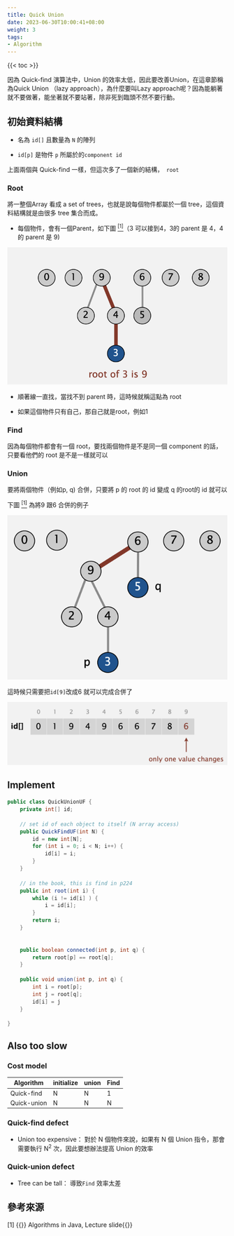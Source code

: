 ```yaml
---
title: Quick Union
date: 2023-06-30T10:00:41+08:00
weight: 3
tags:
- Algorithm
---
```


{{< toc >}}

因為 Quick-find 演算法中，Union 的效率太低，因此要改善Union，在這章節稱為Quick Union （lazy approach），為什麼要叫Lazy approach呢？因為能躺著就不要做著，能坐著就不要站著，除非死到臨頭不然不要行動。



## 初始資料結構

- 名為 `id[]` 且數量為 `N` 的陣列

- `id[p]` 是物件 `p` 所屬於的`component id`

上面兩個與 Quick-find 一樣，但這次多了一個新的結構，` root`



### Root

將一整個Array 看成 a set of trees，也就是說每個物件都屬於一個 tree，這個資料結構就是由很多 tree 集合而成。



- 每個物件，會有一個Parent，如下圖 [<sup>[1]</sup>](#refer-anchor-1)（3 可以接到4，3的 parent 是 4，4 的 parent 是 9)

![](https://raw.githubusercontent.com/viccj/upic/master/uPic/quick-union-data-structure-example.png)



- 順著線一直找，當找不到 parent 時，這時候就稱這點為 root

- 如果這個物件只有自己，那自己就是root，例如1



### Find

因為每個物件都會有一個 root，要找兩個物件是不是同一個 component 的話，只要看他們的 root 是不是一樣就可以



### Union

要將兩個物件（例如p, q) 合併，只要將 p 的 root 的 id 變成 q 的root的 id 就可以

下圖  [<sup>[1]</sup>](#refer-anchor-1)  為將9 跟6 合併的例子

![](https://raw.githubusercontent.com/viccj/upic/master/uPic/quick-union-tree-example.png)

這時候只需要把`id[9]`改成6 就可以完成合併了

![](https://raw.githubusercontent.com/viccj/upic/master/uPic/quick-union-index-example.png)



## Implement

``` Java
public class QuickUnionUF {
    private int[] id;
    
    // set id of each object to itself (N array access)
    public QuickFindUF(int N) {
        id = new int[N];
        for (int i = 0; i < N; i++) {
    	    id[i] = i;
    	}
    }
    
    // in the book, this is find in p224
    public int root(int i) {
		while (i != id[i] ) {
            i = id[i];
        }
        return i;
    }
    
    
    public boolean connected(int p, int q) {
        return root[p] == root[q];
    }
    
    public void union(int p, int q) {
    	int i = root[p];
    	int j = root[q];
    	id[i] = j
    }
  
}
```



## Also too slow

### Cost model

| Algorithm   | initialize | union | Find |
| ----------- | ---------- | ----- | ---- |
| Quick-find  | N          | N     | 1    |
| Quick-union | N          | N     | N    |



### Quick-find defect

- Union too expensive： 對於 N 個物件來說，如果有 N 個 Union 指令，那會需要執行 N<sup>2</sup> 次，因此要想辦法提高 Union 的效率

### Quick-union defect

-  Tree can be tall： 導致`Find` 效率太差



## 參考來源

<div id="refer-anchor-1"></div>

[1] {{<ref-out href="https://algs4.cs.princeton.edu/lectures/keynote/15UnionFind.pdf">}} Algorithms in Java, Lecture slide{{</ref-out>}}


